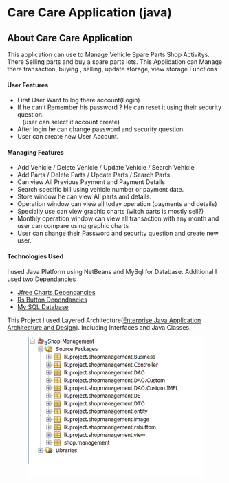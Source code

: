 # Care Care Application (java)
## About Care Care Application

<div>
   <body> This application can use to Manage Vehicle Spare Parts Shop Activitys. There Selling parts and buy a spare parts lots.
        This Application can Manage there transaction, buying , selling, update storage, view storage Functions
   </body>
</div>

#### User Features
<div>
    <ul>
        <li>First User Want to log there account(Login)</li>
        <li>If he can’t Remember his password ? He can reset it using their security question.</li>
         &nbsp &nbsp(user can select it account create) 
        <li>After login he can change password and security question.</li>
        <li>User can create new User Account.</li>
    </ul>
 </div>
 
 #### Managing Features
 <div>
       <ul>
           <li>Add Vehicle / Delete Vehicle / Update Vehicle / Search Vehicle</li>
           <li>Add  Parts / Delete Parts / Update Parts / Search Parts</li>
           <li>Can view All Previous Payment and Payment Details</li>
           <li>Search specific bill using vehicle number or payment date.</li>
           <li>Store window he can view All parts and details.</li>
           <li>Operation window can view all today operation (payments and details)</li>
           <li>Specially use can view graphic charts (witch parts is mostly sell?)</li>
           <li>Monthly operation window can view all transaction with any month and user can compare using graphic charts </li>
           <li>User can change their Password and security question and create new user.</li>
       </ul>
 </div>
 
 #### Technologies Used
 <div>
      <body>I used Java Platform using NetBeans and MySql for Database. Additional I used two Dependancies
             <ul>
             <li><a href="https://jar-download.com/artifacts/org.jfree/jfreechart/1.0.14/source-code">Jfree Charts Dependancies</a></li>
             <li><a href="http://plugins.netbeans.org/plugin/73575/rojerusan-lib-jar">Rs Button Dependancies</a></li>
             <li><a href="https://dev.mysql.com/downloads/">My SQL Database</a></li>
             </ul>
         </body>
        <p> This Project I used Layered Architecture(<a href="https://www.developer.com/design/article.php/10925_3808106_4/Introducing-Enterprise-Java-Application-Architecture-and-Design.htm">Enterprise Java Application Architecture and Design</a>). Including Interfaces and Java Classes.</p>
         
 <p align="center" ><img src="Read_Me_Img\architecture.jpg"></p>
 </div>
 
 
